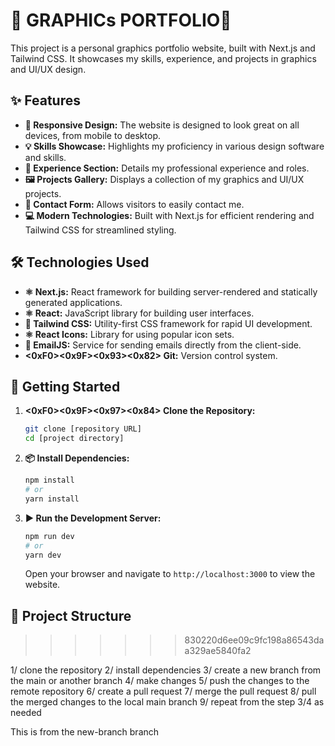 
# 🎨 GRAPHICs PORTFOLIO🚀

This project is a personal graphics portfolio website, built with Next.js and Tailwind CSS. It showcases my skills, experience, and projects in graphics and UI/UX design.

## ✨ Features

* **📱 Responsive Design:** The website is designed to look great on all devices, from mobile to desktop.
* **💡 Skills Showcase:** Highlights my proficiency in various design software and skills.
* **💼 Experience Section:** Details my professional experience and roles.
* **🖼️ Projects Gallery:** Displays a collection of my graphics and UI/UX projects.
* **📧 Contact Form:** Allows visitors to easily contact me.
* **💻 Modern Technologies:** Built with Next.js for efficient rendering and Tailwind CSS for streamlined styling.

## 🛠️ Technologies Used

* **⚛️ Next.js:** React framework for building server-rendered and statically generated applications.
* **⚛️ React:** JavaScript library for building user interfaces.
* **💨 Tailwind CSS:** Utility-first CSS framework for rapid UI development.
* **⚛️ React Icons:** Library for using popular icon sets.
* **📧 EmailJS:** Service for sending emails directly from the client-side.
* **<0xF0><0x9F><0x93><0x82> Git:** Version control system.

## 🚀 Getting Started

1.  **<0xF0><0x9F><0x97><0x84> Clone the Repository:**

    ```bash
    git clone [repository URL]
    cd [project directory]
    ```

2.  **📦 Install Dependencies:**

    ```bash
    npm install
    # or
    yarn install
    ```

3.  **▶️ Run the Development Server:**

    ```bash
    npm run dev
    # or
    yarn dev
    ```

    Open your browser and navigate to `http://localhost:3000` to view the website.

## 📂 Project Structure
>>>>>>> 830220d6ee09c9fc198a86543daa329ae5840fa2

1/ clone the repository
2/ install dependencies
3/ create a new branch from the main or another  branch
4/ make changes
5/ push the changes to the remote repository
6/ create a pull request
7/ merge the pull request
8/ pull the merged changes to the local main branch
9/ repeat from the step 3/4 as needed

This is from the  new-branch branch